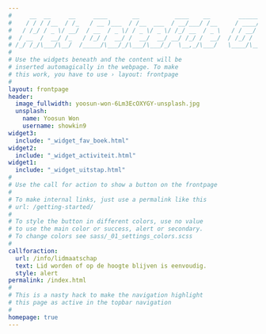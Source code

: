 ```yaml
---
#     __  __     __     ____       __          ____    __        ______                 __
#    / / / /__  / /_   / __ )___  / /__  ___  / __/___/ /__     / ____/__  ____  ____  / /_
#   / /_/ / _ \/ __/  / __  / _ \/ / _ \/ _ \/ /_/ __  / _ \   / / __/ _ \/ __ \/ __ \/ __/
#  / __  /  __/ /_   / /_/ /  __/ /  __/  __/ __/ /_/ /  __/  / /_/ /  __/ / / / /_/ / /_  
# /_/ /_/\___/\__/  /_____/\___/_/\___/\___/_/  \__,_/\___/   \____/\___/_/ /_/\____/\__/  
#                                                                       
# Use the widgets beneath and the content will be
# inserted automagically in the webpage. To make
# this work, you have to use › layout: frontpage
#
layout: frontpage
header:
  image_fullwidth: yoosun-won-6Lm3EcOXYGY-unsplash.jpg
  unsplash:
    name: Yoosun Won
    username: showkin9
widget3:
  include: "_widget_fav_boek.html"
widget2:
  include: "_widget_activiteit.html"
widget1:
  include: "_widget_uitstap.html"
#
# Use the call for action to show a button on the frontpage
#
# To make internal links, just use a permalink like this
# url: /getting-started/
#
# To style the button in different colors, use no value
# to use the main color or success, alert or secondary.
# To change colors see sass/_01_settings_colors.scss
#
callforaction:
  url: /info/lidmaatschap
  text: Lid worden of op de hoogte blijven is eenvoudig.
  style: alert
permalink: /index.html
#
# This is a nasty hack to make the navigation highlight
# this page as active in the topbar navigation
#
homepage: true
---
```

